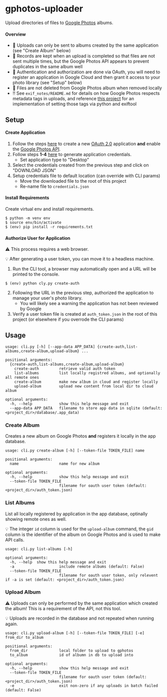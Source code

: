 # gphotos-uploader

Upload directories of files to [Google Photos](https://www.google.com/photos/about/) albums.

#### Overview
* :notebook: Uploads can only be sent to albums created by the same application (see "Create Album" below)
* :floppy_disk: Records are kept when an upload is completed so that files are not sent multiple times, but the Google Photos API appears to prevent duplicates in the same album well
* :closed_lock_with_key: Authentication and authorization are done via OAuth, you will need to register an application in Google Cloud and then grant it access to your photo library (see "Setup" below)
* :no_entry_sign: Files are not deleted from Google Photos album when removed locally
* :bangbang: See `exif_notes/README.md` for details on how Google Photos respects metadata tags in uploads, and reference [this project](https://github.com/pdumoulin/brightwheel-downloader/blob/main/processors/__init__.py) for an implementation of setting those tags via python and exiftool

## Setup

#### Create Application

1. Follow the steps [here](https://developers.google.com/photos/library/guides/get-started) to create a new [OAuth 2.0](https://developers.google.com/identity/protocols/oauth2) application **and** enable the [Google Photos API](https://developers.google.com/photos/library/reference/rest).
2. Follow steps **1-4** [here](https://developers.google.com/photos/library/guides/get-started#request-id) to generate application credentials.
	* Set application type to "Desktop"
3. Select the credentials created from the previous step and click on "DOWNLOAD JSON"
4. Setup credentials file to default location (can override with CLI params)
	* Move the downloaded file to the root of this project
	* Re-name file to `credentials.json`


#### Install Requirements

Create virtual env and install requirements.
```
$ python -m venv env
$ source env/bin/activate
$ (env) pip install -r requirements.txt
```

#### Authorize User for Application

:warning: This process requires a web browser.

:bulb: After generating a user token, you can move it to a headless machine.

1. Run the CLI tool, a browser may automatically open and a URL will be printed to the console.
```
$ (env) python cly.py create-auth
```

2. Following the URL in the previous step, authorized the application to manage your user's photo library.
	* You will likely see a warning the application has not been reviewed by Google
3. Verify a user token file is created at `auth_token.json` in the root of this project (or elsewhere if you overrode the CLI params)


## Usage

```
usage: cli.py [-h] [--app-data APP_DATA] {create-auth,list-albums,create-album,upload-album} ...

positional arguments:
  {create-auth,list-albums,create-album,upload-album}
    create-auth         retrieve valid auth token
    list-albums         list locally registred albums, and optionally all remote ones
    create-album        make new album in cloud and register locally
    upload-album        upload new content from local dir to cloud album

optional arguments:
  -h, --help            show this help message and exit
  --app-data APP_DATA   filename to store app data in sqlite (default: <project_dir>/database/.app_data)
```

### Create Album

Creates a new album on Google Photos **and** registers it locally in the app database.

```
usage: cli.py create-album [-h] [--token-file TOKEN_FILE] name

positional arguments:
  name                  name for new album

optional arguments:
  -h, --help            show this help message and exit
  --token-file TOKEN_FILE
                        filename for oauth user token (default: <project_dir>/auth_token.json)
```

### List Albums

List all locally registered by application in the app database, optinally showing remote ones as well.

:bulb: The integer `id` column is used for the `upload-album` command, the `gid` column is the identifier of the album on Google Photos and is used to make API calls.

```
usage: cli.py list-albums [-h]

optional arguments:
  -h, --help  show this help message and exit
  -a                    include remote albums (default: False)
  --token-file TOKEN_FILE
                        filename for oauth user token, only relevent if -a is set (default: <project_dir>/auth_token.json)
```

### Upload Album

:warning: Uploads can only be performed by the same application which created the album! This is a requirement of the API, not this tool.

:bulb: Uploads are recorded in the database and not repeated when running again.

```
usage: cli.py upload-album [-h] [--token-file TOKEN_FILE] [-e] from_dir to_album

positional arguments:
  from_dir              local folder to upload to gphotos
  to_album              id of albumn in db to upload into

optional arguments:
  -h, --help            show this help message and exit
  --token-file TOKEN_FILE
                        filename for oauth user token (default: <project_dir>/auth_token.json)
  -e                    exit non-zero if any uploads in batch failed (default: False)
```
